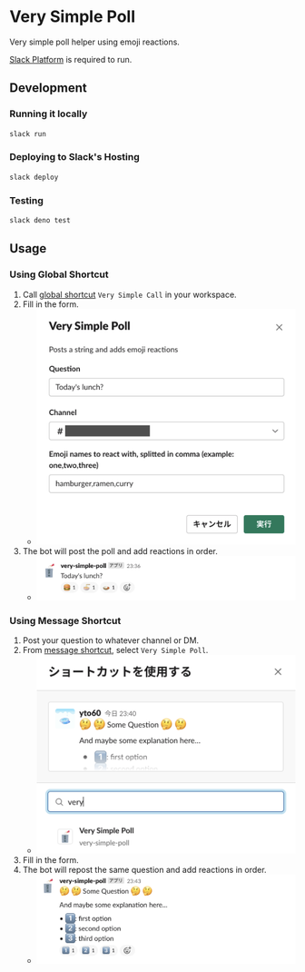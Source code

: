 # Very Simple Poll

Very simple poll helper using emoji reactions.

[Slack Platform](https://api.slack.com/future) is required to run.

## Development

### Running it locally

```bash
slack run
```

### Deploying to Slack's Hosting

```bash
slack deploy
```

### Testing

```bash
slack deno test
```

## Usage

### Using Global Shortcut

1. Call [global shortcut](https://slack.com/help/articles/360004063011) `Very Simple Call` in your workspace.
1. Fill in the form.
    - ![](./docs/GlobalShortcut1.png)
1. The bot will post the poll and add reactions in order.
    - ![](./docs/GlobalShortcut2.png)

### Using Message Shortcut

1. Post your question to whatever channel or DM.
1. From [message shortcut](https://slack.com/help/articles/360004063011), select `Very Simple Poll`.
    - ![](./docs/MessageShortcut1.png)
1. Fill in the form.
1. The bot will repost the same question and add reactions in order.
    - ![](./docs/MessageShortcut2.png)
